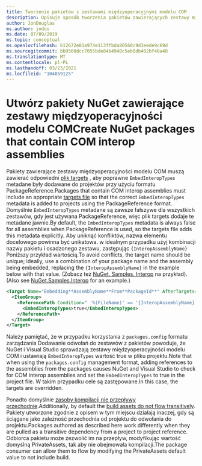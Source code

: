 ```yaml
---
title: Tworzenie pakietów z zestawami międzyoperacyjnymi modelu COM
description: Opisuje sposób tworzenia pakietów zawierających zestawy międzyoperacyjności modelu COM
author: JonDouglas
ms.author: jodou
ms.date: 07/09/2019
ms.topic: conceptual
ms.openlocfilehash: b12672e81a974e113ffbda80560c9d3eede9c69d
ms.sourcegitcommit: bb9560dcc7055bde84b4940c5eb0db402bf46a48
ms.translationtype: MT
ms.contentlocale: pl-PL
ms.lasthandoff: 03/23/2021
ms.locfileid: "104859125"
---
```

# <a name="create-nuget-packages-that-contain-com-interop-assemblies"></a><span data-ttu-id="c4ad9-103">Utwórz pakiety NuGet zawierające zestawy międzyoperacyjności modelu COM</span><span class="sxs-lookup"><span data-stu-id="c4ad9-103">Create NuGet packages that contain COM interop assemblies</span></span>

<span data-ttu-id="c4ad9-104">Pakiety zawierające zestawy międzyoperacyjności modelu COM muszą zawierać odpowiedni [plik targets](creating-a-package.md#include-msbuild-props-and-targets-in-a-package) , aby poprawne `EmbedInteropTypes` metadane były dodawane do projektów przy użyciu formatu PackageReference.</span><span class="sxs-lookup"><span data-stu-id="c4ad9-104">Packages that contain COM interop assemblies must include an appropriate [targets file](creating-a-package.md#include-msbuild-props-and-targets-in-a-package) so that the correct `EmbedInteropTypes` metadata is added to projects using the PackageReference format.</span></span> <span data-ttu-id="c4ad9-105">Domyślnie `EmbedInteropTypes` metadane są zawsze fałszywe dla wszystkich zestawów, gdy jest używana PackageReference, więc plik targets dodaje te metadane jawnie.</span><span class="sxs-lookup"><span data-stu-id="c4ad9-105">By default, the `EmbedInteropTypes` metadata is always false for all assemblies when PackageReference is used, so the targets file adds this metadata explicitly.</span></span> <span data-ttu-id="c4ad9-106">Aby uniknąć konfliktów, nazwa elementu docelowego powinna być unikatowa. w idealnym przypadku użyj kombinacji nazwy pakietu i osadzonego zestawu, zastępując `{InteropAssemblyName}` Poniższy przykład wartością.</span><span class="sxs-lookup"><span data-stu-id="c4ad9-106">To avoid conflicts, the target name should be unique; ideally, use a combination of your package name and the assembly being embedded, replacing the `{InteropAssemblyName}` in the example below with that value.</span></span> <span data-ttu-id="c4ad9-107">(Zobacz też [NuGet. Samples. Interop](https://github.com/NuGet/Samples/tree/main/NuGet.Samples.Interop) na przykład).</span><span class="sxs-lookup"><span data-stu-id="c4ad9-107">(Also see [NuGet.Samples.Interop](https://github.com/NuGet/Samples/tree/main/NuGet.Samples.Interop) for an example.)</span></span>

```xml
<Target Name="Embedding**AssemblyName**From**PackageId**" AfterTargets="ResolveReferences" BeforeTargets="FindReferenceAssembliesForReferences">
  <ItemGroup>
    <ReferencePath Condition=" '%(FileName)' == '{InteropAssemblyName}' AND '%(ReferencePath.NuGetPackageId)' == '$(MSBuildThisFileName)' ">
      <EmbedInteropTypes>true</EmbedInteropTypes>
    </ReferencePath>
  </ItemGroup>
</Target>
```

<span data-ttu-id="c4ad9-108">Należy pamiętać, że w przypadku korzystania z `packages.config` formatu zarządzania Dodawanie odwołań do zestawów z pakietów powoduje, że NuGet i Visual Studio sprawdzają zestawy międzyoperacyjności modelu COM i ustawiają `EmbedInteropTypes` wartość true w pliku projektu.</span><span class="sxs-lookup"><span data-stu-id="c4ad9-108">Note that when using the `packages.config` management format, adding references to the assemblies from the packages causes NuGet and Visual Studio to check for COM interop assemblies and set the `EmbedInteropTypes` to true in the project file.</span></span> <span data-ttu-id="c4ad9-109">W takim przypadku cele są zastępowane.</span><span class="sxs-lookup"><span data-stu-id="c4ad9-109">In this case, the targets are overridden.</span></span>

<span data-ttu-id="c4ad9-110">Ponadto domyślnie [zasoby kompilacji nie przepływy przechodnie](../consume-packages/package-references-in-project-files.md#controlling-dependency-assets).</span><span class="sxs-lookup"><span data-stu-id="c4ad9-110">Additionally, by default the [build assets do not flow transitively](../consume-packages/package-references-in-project-files.md#controlling-dependency-assets).</span></span> <span data-ttu-id="c4ad9-111">Pakiety utworzone zgodnie z opisem w tym miejscu działają inaczej, gdy są ściągane jako zależność przechodnia od projektu do odwołania do projektu.</span><span class="sxs-lookup"><span data-stu-id="c4ad9-111">Packages authored as described here work differently when they are pulled as a transitive dependency from a project to project reference.</span></span> <span data-ttu-id="c4ad9-112">Odbiorca pakietu może zezwolić im na przepływ, modyfikując wartość domyślną PrivateAssets, tak aby nie obejmowała kompilacji.</span><span class="sxs-lookup"><span data-stu-id="c4ad9-112">The package consumer can allow them to flow by modifying the PrivateAssets default value to not include build.</span></span>

<a name="creating-the-package"></a>